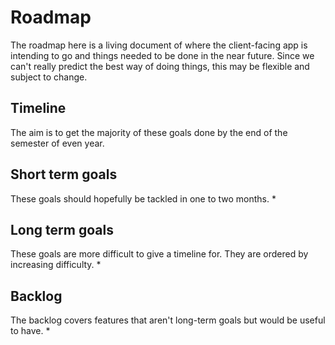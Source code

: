 # Roadmap

The roadmap here is a living document of where the client-facing app is intending to go and things needed to be done in the near future. Since we can't really predict the best way of doing things, this may be flexible and subject to change.

## Timeline
The aim is to get the majority of these goals done by the end of the semester of even year.

## Short term goals
These goals should hopefully be tackled in one to two months.
* 

## Long term goals
These goals are more difficult to give a timeline for. They are ordered by increasing difficulty.
*

## Backlog
The backlog covers features that aren't long-term goals but would be useful to have.
* 
